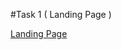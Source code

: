 #Task 1 ( Landing Page )

<a href="https://veenit9560-animated-carnival-6wrjp5p795p345jx-5500.preview.app.github.dev/Task%201%20(%20Landing%20Page%20)/#header"> Landing Page </a>
